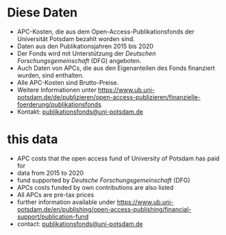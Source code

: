 # Diese Daten #
* APC-Kosten, die aus dem Open-Access-Publikationsfonds der Universität Potsdam bezahlt worden sind.
* Daten aus den Publikationsjahren 2015 bis 2020
* Der Fonds wird mit Unterstützung der *Deutschen Forschungsgemeinschaft* (DFG) angeboten. 
* Auch Daten von APCs, die aus den Eigenanteilen des Fonds finanziert wurden, sind enthalten.
* Alle APC-Kosten sind Brutto-Preise.
* Weitere Informationen unter https://www.ub.uni-potsdam.de/de/publizieren/open-access-publizieren/finanzielle-foerderung/publikationsfonds
* Kontakt: publikationsfonds@uni-potsdam.de
 
# this data #
* APC costs that the open access fund of  University of Potsdam has paid for
* data from 2015 to 2020
* fund supported by *Deutsche Forschungsgemeinschaft* (DFG)
* APCs costs funded by own contributions are also listed
* All APCs are pre-tax prices
* further information available under https://www.ub.uni-potsdam.de/en/publishing/open-access-publishing/financial-support/publication-fund
* contact: publikationsfonds@uni-potsdam.de
